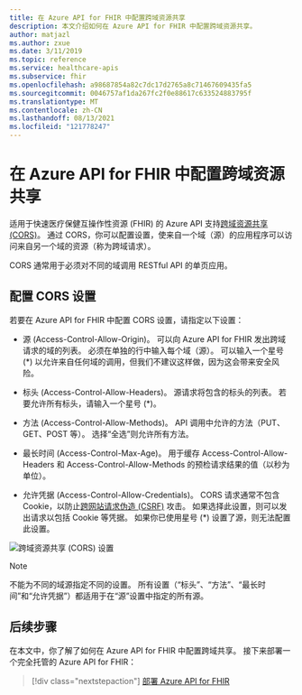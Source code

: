 ```yaml
---
title: 在 Azure API for FHIR 中配置跨域资源共享
description: 本文介绍如何在 Azure API for FHIR 中配置跨域资源共享。
author: matjazl
ms.author: zxue
ms.date: 3/11/2019
ms.topic: reference
ms.service: healthcare-apis
ms.subservice: fhir
ms.openlocfilehash: a98687854a82c7dc17d2765a8c71467609435fa5
ms.sourcegitcommit: 0046757af1da267fc2f0e88617c633524883795f
ms.translationtype: MT
ms.contentlocale: zh-CN
ms.lasthandoff: 08/13/2021
ms.locfileid: "121778247"
---
```

# <a name="configure-cross-origin-resource-sharing-in-azure-api-for-fhir"></a>在 Azure API for FHIR 中配置跨域资源共享

适用于快速医疗保健互操作性资源 (FHIR) 的 Azure API 支持[跨域资源共享 (CORS)](https://wikipedia.org/wiki/Cross-Origin_Resource_Sharing)。 通过 CORS，你可以配置设置，使来自一个域（源）的应用程序可以访问来自另一个域的资源（称为跨域请求）。

CORS 通常用于必须对不同的域调用 RESTful API 的单页应用。

## <a name="configure-cors-settings"></a>配置 CORS 设置

若要在 Azure API for FHIR 中配置 CORS 设置，请指定以下设置：

- 源 (Access-Control-Allow-Origin)。 可以向 Azure API for FHIR 发出跨域请求的域的列表。 必须在单独的行中输入每个域（源）。 可以输入一个星号 (*) 以允许来自任何域的调用，但我们不建议这样做，因为这会带来安全风险。

- 标头 (Access-Control-Allow-Headers)。 源请求将包含的标头的列表。 若要允许所有标头，请输入一个星号 (*)。

- 方法 (Access-Control-Allow-Methods)。 API 调用中允许的方法（PUT、GET、POST 等）。 选择“全选”则允许所有方法。

- 最长时间 (Access-Control-Max-Age)。 用于缓存 Access-Control-Allow-Headers 和 Access-Control-Allow-Methods 的预检请求结果的值（以秒为单位）。

- 允许凭据 (Access-Control-Allow-Credentials)。 CORS 请求通常不包含 Cookie，以防止[跨网站请求伪造 (CSRF)](https://en.wikipedia.org/wiki/Cross-site_request_forgery) 攻击。 如果选择此设置，则可以发出请求以包括 Cookie 等凭据。 如果你已使用星号 (*) 设置了源，则无法配置此设置。

![跨域资源共享 (CORS) 设置](media/cors/cors.png)

>[!NOTE]
>不能为不同的域源指定不同的设置。 所有设置（“标头”、“方法”、“最长时间”和“允许凭据”）都适用于在“源”设置中指定的所有源。

## <a name="next-steps"></a>后续步骤

在本文中，你了解了如何在 Azure API for FHIR 中配置跨域共享。 接下来部署一个完全托管的 Azure API for FHIR：
 
>[!div class="nextstepaction"]
>[部署 Azure API for FHIR](fhir-paas-portal-quickstart.md)